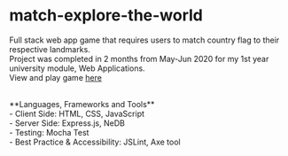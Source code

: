 # match-explore-the-world
Full stack web app game that requires users to match country flag to their respective landmarks. <br>
Project was completed in 2 months from May-Jun 2020 for my 1st year university module, Web Applications. <br>
View and play game [here](https://match-explore-the-world.herokuapp.com/)

 <br>
 **Languages, Frameworks and Tools** <br>
- Client Side: HTML, CSS, JavaScript  <br>
- Server Side: Express.js, NeDB <br>
- Testing: Mocha Test<br>
- Best Practice & Accessibility: JSLint, Axe tool <br>
